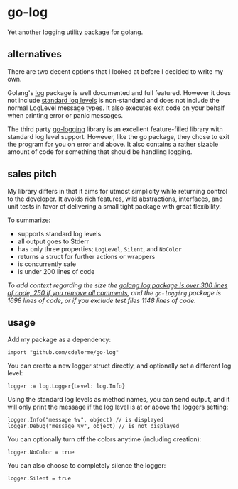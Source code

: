 
# go-log

Yet another logging utility package for golang.


## alternatives

There are two decent options that I looked at before I decided to write my own.

Golang's [log](http://golang.org/pkg/log/) package is well documented and full featured.  However it does not include [standard log levels](http://en.wikipedia.org/wiki/Syslog#Internet_standards) is non-standard and does not include the normal LogLevel message types.  It also executes exit code on your behalf when printing error or panic messages.

The third party [go-logging](https://github.com/op/go-logging) library is an excellent feature-filled library with standard log level support.  However, like the go package, they chose to exit the program for you on error and above.  It also contains a rather sizable amount of code for something that should be handling logging.


## sales pitch

My library differs in that it aims for utmost simplicity while returning control to the developer.  It avoids rich features, wild abstractions, interfaces, and unit tests in favor of delivering a small tight package with great flexibility.

To summarize:

- supports standard log levels
- all output goes to Stderr
- has only three properties; `LogLevel`, `Silent`, and `NoColor`
- returns a struct for further actions or wrappers
- is concurrently safe
- is under 200 lines of code

_To add context regarding the size the [golang log package is over 300 lines of code, 250 if you remove all comments](http://golang.org/src/pkg/log/log.go?m=text), and the `go-logging` package is 1698 lines of code, or if you exclude test files 1148 lines of code._


## usage

Add my package as a dependency:

    import "github.com/cdelorme/go-log"

You can create a new logger struct directly, and optionally set a different log level:

    logger := log.Logger{Level: log.Info}

Using the standard log levels as method names, you can send output, and it will only print the message if the log level is at or above the loggers setting:

    logger.Info("message %v", object) // is displayed
    logger.Debug("message %v", object) // is not displayed

You can optionally turn off the colors anytime (including creation):

    logger.NoColor = true

You can also choose to completely silence the logger:

    logger.Silent = true
